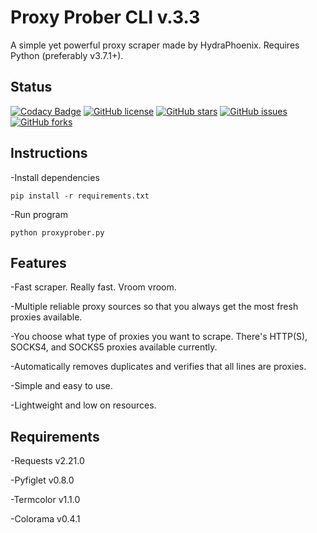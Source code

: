 # Proxy Prober CLI v.3.3

A simple yet powerful proxy scraper made by HydraPhoenix. Requires Python (preferably v3.7.1+).

## Status

[![Codacy Badge](https://api.codacy.com/project/badge/Grade/00b6518a201d440f80daf10fcd0ab864)](https://www.codacy.com/app/HydraPhoenix/proxy-prober-cli?utm_source=github.com&amp;utm_medium=referral&amp;utm_content=HydraPhoenix/proxy-prober-cli&amp;utm_campaign=Badge_Grade)
[![GitHub license](https://img.shields.io/github/license/HydraPhoenix/proxy-prober-cli.svg)](https://raw.githubusercontent.com/HydraPhoenix/proxy-prober-cli/master/LICENSE)
[![GitHub stars](https://img.shields.io/github/stars/HydraPhoenix/proxy-prober-cli.svg)](https://github.com/HydraPhoenix/proxy-prober-cli/stargazers)
[![GitHub issues](https://img.shields.io/github/issues/HydraPhoenix/proxy-prober-cli.svg)](https://github.com/HydraPhoenix/proxy-prober-cli/issues)
[![GitHub forks](https://img.shields.io/github/forks/HydraPhoenix/proxy-prober-cli.svg)](https://github.com/HydraPhoenix/proxy-prober-cli/network/members)

## Instructions

-Install dependencies

`pip install -r requirements.txt`

-Run program

`python proxyprober.py`

## Features

-Fast scraper. Really fast. Vroom vroom.

-Multiple reliable proxy sources so that you always get the most fresh proxies available.

-You choose what type of proxies you want to scrape. There's HTTP(S), SOCKS4, and SOCKS5 proxies available currently.

-Automatically removes duplicates and verifies that all lines are proxies.

-Simple and easy to use.

-Lightweight and low on resources.

## Requirements

-Requests v2.21.0

-Pyfiglet v0.8.0

-Termcolor v1.1.0

-Colorama v0.4.1
